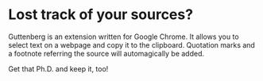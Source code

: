 Lost track of your sources?
===========================
Guttenberg is an extension written for Google Chrome. It allows you to select text on a webpage and copy it to the clipboard. Quotation marks and a footnote referring the source will automagically be added.

Get that Ph.D. and keep it, too!
